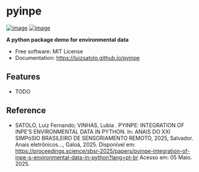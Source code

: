 # pyinpe


[![image](https://img.shields.io/pypi/v/pyinpe.svg)](https://pypi.python.org/pypi/pyinpe)
[![image](https://img.shields.io/conda/vn/conda-forge/pyinpe.svg)](https://anaconda.org/conda-forge/pyinpe)


**A python package demo for environmental data**


-   Free software: MIT License
-   Documentation: https://luizsatolo.github.io/pyinpe
    

## Features

-   TODO

## Reference

-   SATOLO, Luiz Fernando; VINHAS, Lubia . PYINPE: INTEGRATION OF INPE’S ENVIRONMENTAL DATA IN PYTHON. In: ANAIS DO XXI SIMPóSIO BRASILEIRO DE SENSORIAMENTO REMOTO, 2025, Salvador. Anais eletrônicos..., Galoá, 2025. Disponível em: <https://proceedings.science/sbsr-2025/papers/pyinpe-integration-of-inpe-s-environmental-data-in-python?lang=pt-br> Acesso em: 05 Maio. 2025.
